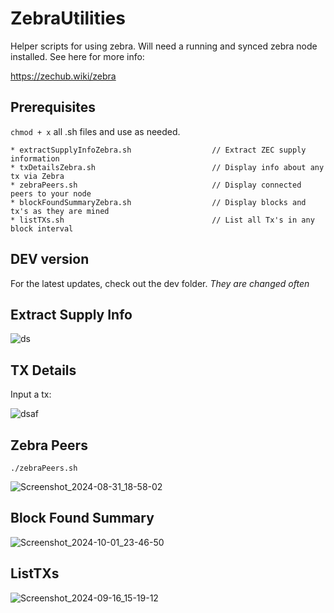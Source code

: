 # ZebraUtilities
Helper scripts for using zebra. Will need a running and synced zebra node installed. See here for more info:

https://zechub.wiki/zebra

## Prerequisites

`chmod + x` all .sh files and use as needed.

```
* extractSupplyInfoZebra.sh                  // Extract ZEC supply information
* txDetailsZebra.sh                          // Display info about any tx via Zebra
* zebraPeers.sh                              // Display connected peers to your node
* blockFoundSummaryZebra.sh                  // Display blocks and tx's as they are mined
* listTXs.sh                                 // List all Tx's in any block interval
```

## DEV version

For the latest updates, check out the dev folder. *They are changed often*

## Extract Supply Info
![ds](https://github.com/user-attachments/assets/776ed112-aed8-43c6-940c-21e191e59f38)



## TX Details
Input a tx:

![dsaf](https://github.com/user-attachments/assets/5e665bec-af8f-4da3-9e77-7e0896a8e23a)


## Zebra Peers
`./zebraPeers.sh`

![Screenshot_2024-08-31_18-58-02](https://github.com/user-attachments/assets/517e0515-f137-4505-9482-d47e61e6a4ec)

## Block Found Summary

![Screenshot_2024-10-01_23-46-50](https://github.com/user-attachments/assets/a8b96a1a-2448-48e6-aff5-02bb602970ad)


## ListTXs

![Screenshot_2024-09-16_15-19-12](https://github.com/user-attachments/assets/b488d501-c6da-4bd9-ab25-63d2789e2aaa)


